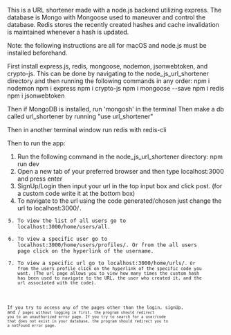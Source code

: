 This is a URL shortener made with a node.js backend utilizing express. 
The database is Mongo with Mongoose used to maneuver and control the database. 
Redis stores the recently created hashes and cache invalidation is maintained whenever a hash is updated.

Note: the following instructions are all for macOS and node.js must be installed beforehand.

First install express.js, redis, mongoose, nodemon, jsonwebtoken, and crypto-js.
This can be done by navigating to the node_js_url_shortener directory and then running the following commands in any order:
npm i nodemon
npm i express
npm i crypto-js
npm i mongoose --save
npm i redis
npm i jsonwebtoken

Then if MongoDB is installed, run 'mongosh' in the terminal
Then make a db called url_shortener by running "use url_shortener"

Then in another terminal window run redis with redis-cli

Then to run the app:
1. Run the following command in the node_js_url_shortener directory:
    npm run dev
2. Open a new tab of your preferred browser and then type localhost:3000 and press enter
3. SignUp/Login then input your url in the top input box and click post. (for a custom code write it at the bottom box)
4. To navigate to the url using the code generated/chosen just change the url to localhost:3000/<code>.
5. To view the list of all users go to localhost:3000/home/users/all.
6. To view a specific user go to localhost:3000/home/users/profiles/<username>. Or from the all users page click on the hyperlink of the username.
7. To view a specific url go to localhost:3000/home/urls/<code>. Or from the users profile click on the hyperlink of the specific code you want.
    (The url page allows you to view how many times the custom hash has been used to navigate to the URL, the user who created it, and the url associated with the code).

If you try to access any of the pages other than the login, signUp, and /<code> pages without logging in first, the program should redirect you to an unauthorized error page.
If you try to search for a user/code that does not exist in your database, the program should redirect you to a notFound error page.
